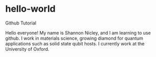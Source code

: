 # hello-world
Github Tutorial

Hello everyone! My name is Shannon Nicley, and I am learning to use github. I work in materials science, growing diamond for quantum applications such as solid state qubit hosts. I currently work at the University of Oxford. 
